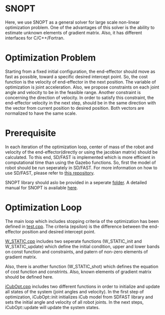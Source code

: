 # SNOPT
Here, we use SNOPT as a general solver for large scale non-linear optimization problem. One of the advantages of this solver is the ability to estimate unknown elements of gradient matrix. Also, it has different interfaces for C/C++/Fortran.

# Optimization Problem
Starting from a fixed initial configuration, the end-effector should move as fast as possible, toward a specific desired intercept point. So, the cost function is the velocity of end-effector in the next position. The variable of optimization is joint acceleration.
Also, we propose constraints on each joint angle and velocity to be in the feasible range. 
Another constraint is concerning the direction of velocity. In order to satisfy this constraint, the end-effector velocity in the next step, should be in the same direction with the vector from current position to desired position. Both vectors are normalized to have the same scale. 

# Prerequisite
In each iteration of the optimization loop, center of mass of the robot and velocity of the end-effector(directly or using the jacobian matrix) should be calculated. To this end, SD/FAST is implemented which is more efficient in computational time than using the Gazebo functions. So, first the model of robot should be run seperately in SD/FAST. For more information on how to use SD/FAST, please refer to [this repository](https://github.com/epfl-lasa/SDfast).

SNOPT library should aslo be provided in a seperate [folder](https://github.com/epfl-lasa/ICub_Optimization/tree/master/snopt). A detailed manual for SNOPT is available [here](web.stanford.edu/group/SOL/guides/sndoc7.pdf).

# Optimization Loop
The main loop which includes stopping criteria of the optimization has been defined in [test.cpp](https://github.com/epfl-lasa/ICub_Optimization/blob/master/icub-opt/test.cpp). The criteria (epsilon) is the difference between the end-effector position and desired intercept point. 

[W_STATIC.cpp](https://github.com/epfl-lasa/ICub_Optimization/blob/master/icub-opt/src/W_STATIC.cpp) includes two seperate functions (W_STATIC_init and W_STATIC_update) which define the initial condition, upper and lower bands on const function and constraints, and patern of non-zero elements of gradient matrix.

Also, there is another function (W_STATIC_shot) which defines the equation of cost function and constrints. Also, known elements of gradient matrix should be defined here. 

[iCubOpt.cpp](https://github.com/epfl-lasa/ICub_Optimization/blob/master/icub-opt/src/iCubOpt.cpp) includes two different functions in order to initialize and update all states of the system (joint angles and velocity). In the first step of optimization, iCubOpt::init initializes iCub model from SDFAST library and sets the initial angle and velocity of all robot joints. In the next steps, iCubOpt::update will update the system states. 

